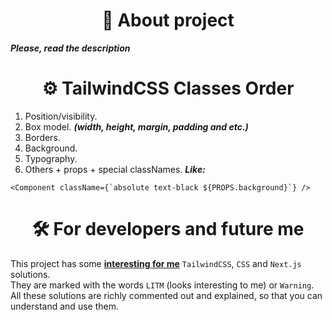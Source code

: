 <h1 align="center">🧐 About project</h1> 

***Please, read the description***

<h1 align="center">⚙️ TailwindCSS Classes Order</h1>

1. Position/visibility.
2. Box model. ***(width, height, margin, padding and etc.)***
3. Borders.
4. Background.
5. Typography.
6. Others + props + special classNames. ***Like:***
```tsx
<Component className={`absolute text-black ${PROPS.background}`} />
```

<h1 align="center">🛠 For developers and future me</h1>

This project has some <ins><b>interesting for me</b></ins> `TailwindCSS`, `CSS` and `Next.js` solutions. 
<br/>
They are marked with the words `LITM` (looks interesting to me) or `Warning`. All these solutions are richly commented out and explained, so that you can understand and use them.